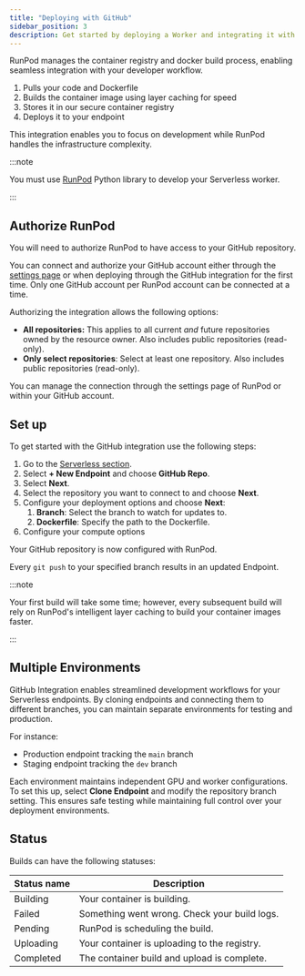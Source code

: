 ```yaml
---
title: "Deploying with GitHub"
sidebar_position: 3
description: Get started by deploying a Worker and integrating it with GitHub
---
```


RunPod manages the container registry and docker build process, enabling seamless integration with your developer workflow.

1. Pulls your code and Dockerfile
2. Builds the container image using layer caching for speed
3. Stores it in our secure container registry
4. Deploys it to your endpoint

This integration enables you to focus on development while RunPod handles the infrastructure complexity.

:::note

You must use [RunPod](/serverless/workers/development/overview) Python library to develop your Serverless worker.

:::

## Authorize RunPod

You will need to authorize RunPod to have access to your GitHub repository.

You can connect and authorize your GitHub account either through the [settings page](http://runpod.io/console/user/settings) or when deploying through the GitHub integration for the first time.
Only one GitHub account per RunPod account can be connected at a time.

Authorizing the integration allows the following options:

- **All repositories:** This applies to all current _and_ future repositories owned by the resource owner. Also includes public repositories (read-only).
- **Only select repositories**: Select at least one repository. Also includes public repositories (read-only).

You can manage the connection through the settings page of RunPod or within your GitHub account.

## Set up

To get started with the GitHub integration use the following steps:

1. Go to the [Serverless section](http://runpod.io/console/serverless).
2. Select **+ New Endpoint** and choose **GitHub Repo**.
3. Select **Next**.
4. Select the repository you want to connect to and choose **Next**.
5. Configure your deployment options and choose **Next**:
   1. **Branch**: Select the branch to watch for updates to.
   2. **Dockerfile**: Specify the path to the Dockerfile.
6. Configure your compute options

Your GitHub repository is now configured with RunPod.

Every `git push` to your specified branch results in an updated Endpoint.

:::note

Your first build will take some time; however, every subsequent build will rely on RunPod's intelligent layer caching to build your container images faster.

:::

## Multiple Environments

GitHub Integration enables streamlined development workflows for your Serverless endpoints. By cloning endpoints and connecting them to different branches, you can maintain separate environments for testing and production.

For instance:

- Production endpoint tracking the `main` branch
- Staging endpoint tracking the `dev` branch

Each environment maintains independent GPU and worker configurations. To set this up, select **Clone Endpoint** and modify the repository branch setting.
This ensures safe testing while maintaining full control over your deployment environments.

## Status

Builds can have the following statuses:

| Status name | Description                                  |
| ----------- | -------------------------------------------- |
| Building    | Your container is building.                  |
| Failed      | Something went wrong. Check your build logs. |
| Pending     | RunPod is scheduling the build.              |
| Uploading   | Your container is uploading to the registry. |
| Completed   | The container build and upload is complete.  |
